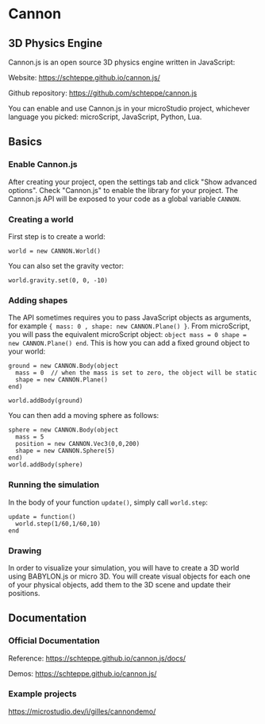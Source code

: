 # Cannon
## 3D Physics Engine

Cannon.js is an open source 3D physics engine written in JavaScript:

Website: https://schteppe.github.io/cannon.js/

Github repository: https://github.com/schteppe/cannon.js

You can enable and use Cannon.js in your microStudio project, whichever language
you picked: microScript, JavaScript, Python, Lua.

## Basics

### Enable Cannon.js

After creating your project, open the settings tab and click "Show advanced options".
Check "Cannon.js" to enable the library for your project. The Cannon.js API will be exposed
to your code as a global variable `CANNON`.

### Creating a world

First step is to create a world:
```
world = new CANNON.World()
```

You can also set the gravity vector:

```
world.gravity.set(0, 0, -10)
```

### Adding shapes

The API sometimes requires you to pass JavaScript objects as arguments, for example
`{ mass: 0 , shape: new CANNON.Plane() }`. From microScript, you will pass the equivalent microScript object: `object mass = 0 shape = new CANNON.Plane() end`.
This is how you can add a fixed ground object to your world:

```
ground = new CANNON.Body(object
  mass = 0  // when the mass is set to zero, the object will be static
  shape = new CANNON.Plane()
end)

world.addBody(ground)
```

You can then add a moving sphere as follows:

```
sphere = new CANNON.Body(object
  mass = 5
  position = new CANNON.Vec3(0,0,200)
  shape = new CANNON.Sphere(5)
end)
world.addBody(sphere)
```

### Running the simulation

In the body of your function `update()`, simply call `world.step`:

```
update = function()
  world.step(1/60,1/60,10)
end
```

### Drawing

In order to visualize your simulation, you will have to create a 3D world using
BABYLON.js or micro 3D. You will create visual objects for each one of your physical objects,
add them to the 3D scene and update their positions.


## Documentation

### Official Documentation

Reference: https://schteppe.github.io/cannon.js/docs/

Demos: https://schteppe.github.io/cannon.js/

### Example projects

https://microstudio.dev/i/gilles/cannondemo/
